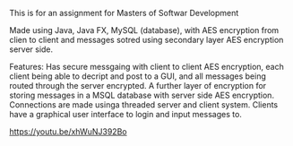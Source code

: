 This is for an assignment for Masters of Softwar Development

Made using Java, Java FX, MySQL (database), with AES encryption from clien to client and messages sotred using secondary layer AES encryption server side.

Features:
Has secure messgaing with client to client AES encryption, each client being able to decript and post to a GUI, and all messages being routed through the server encrypted.
A further layer of encryption for storing messages in a MSQL database with server side AES encryption.
Connections are made usinga threaded server and client system.
Clients have a graphical user interface to login and input messages to.

https://youtu.be/xhWuNJ392Bo
